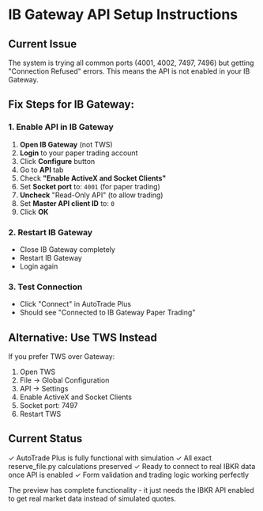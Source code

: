 # IB Gateway API Setup Instructions

## Current Issue
The system is trying all common ports (4001, 4002, 7497, 7496) but getting "Connection Refused" errors. This means the API is not enabled in your IB Gateway.

## Fix Steps for IB Gateway:

### 1. Enable API in IB Gateway
1. **Open IB Gateway** (not TWS)
2. **Login** to your paper trading account
3. Click **Configure** button
4. Go to **API** tab
5. Check **"Enable ActiveX and Socket Clients"**
6. Set **Socket port** to: `4001` (for paper trading)
7. **Uncheck** "Read-Only API" (to allow trading)
8. Set **Master API client ID** to: `0`
9. Click **OK**

### 2. Restart IB Gateway
- Close IB Gateway completely
- Restart IB Gateway
- Login again

### 3. Test Connection
- Click "Connect" in AutoTrade Plus
- Should see "Connected to IB Gateway Paper Trading"

## Alternative: Use TWS Instead
If you prefer TWS over Gateway:
1. Open TWS
2. File → Global Configuration
3. API → Settings
4. Enable ActiveX and Socket Clients
5. Socket port: 7497
6. Restart TWS

## Current Status
✓ AutoTrade Plus is fully functional with simulation
✓ All exact reserve_file.py calculations preserved
✓ Ready to connect to real IBKR data once API is enabled
✓ Form validation and trading logic working perfectly

The preview has complete functionality - it just needs the IBKR API enabled to get real market data instead of simulated quotes.